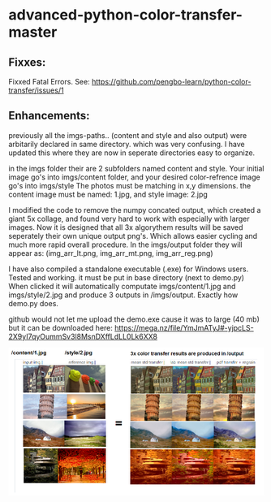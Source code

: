 # advanced-python-color-transfer-master
 
Fixxes:
----------------------------------
Fixxed Fatal Errors. See: https://github.com/pengbo-learn/python-color-transfer/issues/1

Enhancements:
----------------------------------
previously all the imgs-paths.. (content and style and also output) were arbitarily declared in same directory. 
which was very confusing. I have updated this where they are now in seperate directories easy to organize.

in the imgs folder their are 2 subfolders named content and style. Your initial image go's into imgs/content folder, 
and your desired color-refrence image go's into imgs/style The photos must be matching in x,y dimensions. 
the content image must be named: 1.jpg, and style image: 2.jpg

I modified the code to remove the numpy concated output, which created a giant 5x collage, and found very hard 
to work with especially with larger images. Now it is designed that all 3x algorythem results will be saved 
seperately their own unique output png's. Which allows easier cycling and much more rapid overall procedure.
In the imgs/output folder they will appear as: (img_arr_lt.png, img_arr_mt.png, img_arr_reg.png) 


I have also compiled a standalone executable (.exe) for Windows users. Tested and working. it must be put in base
directory (next to demo.py) When clicked it will automatically computate imgs/content/1.jpg and 
imgs/style/2.jpg and produce 3 outputs in /imgs/output. Exactly how demo.py does. 

github would not let me upload the demo.exe cause it was to large (40 mb) but it can be downloaded here:
https://mega.nz/file/YmJmATyJ#-yjpcLS-2X9yI7qyOummSv3l8MsnDXffLdLL0Lk6XX8

![example output](https://github.com/400lbhacker/advanced-python-color-transfer-master/blob/main/example-outputs.png)



